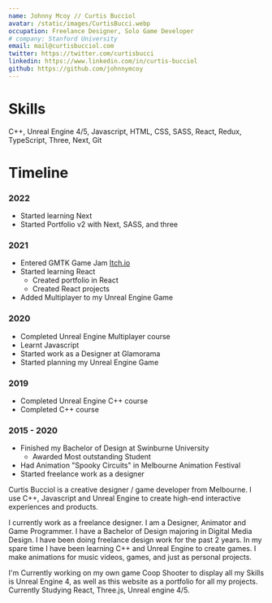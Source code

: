 ```yaml
---
name: Johnny Mcoy // Curtis Bucciol
avatar: /static/images/CurtisBucci.webp
occupation: Freelance Designer, Solo Game Developer
# company: Stanford University
email: mail@curtisbucciol.com
twitter: https://twitter.com/curtisbucci
linkedin: https://www.linkedin.com/in/curtis-bucciol
github: https://github.com/johnnymcoy
---
```

# Skills
C++, Unreal Engine 4/5, Javascript, HTML, CSS, SASS, React, Redux, TypeScript, Three, Next, Git 

# Timeline
### 2022
- Started learning Next
- Started Portfolio v2 with Next, SASS, and three

### 2021
- Entered GMTK Game Jam [Itch.io](/blog/deso-cat/)
- Started learning React
   - Created portfolio in React
   - Created React projects
- Added Multiplayer to my Unreal Engine Game
### 2020
- Completed Unreal Engine Multiplayer course
- Learnt Javascript
- Started work as a Designer at Glamorama
- Started planning my Unreal Engine Game
### 2019
- Completed Unreal Engine C++ course
- Completed C++ course
### 2015 - 2020
- Finished my Bachelor of Design at Swinburne University
   - Awarded Most outstanding Student
- Had Animation "Spooky Circuits" in Melbourne Animation Festival
- Started freelance work as a designer


Curtis Bucciol is a creative designer / game developer from Melbourne. 
I use C++, Javascript and Unreal Engine to create high-end interactive experiences and products. 

I currently work as a freelance designer. I am a Designer, Animator and Game Programmer. I have a Bachelor of Design majoring in Digital Media Design. I have been doing freelance design work for the past 2 years. In my spare time I have been learning C++ and Unreal Engine to create games. I make animations for music videos, games, and just as personal projects. 

I'm Currently working on my own game Coop Shooter to display all my Skills is Unreal Engine 4, as well as this website as a portfolio for all my projects. Currently Studying React, Three.js, Unreal engine 4/5.
